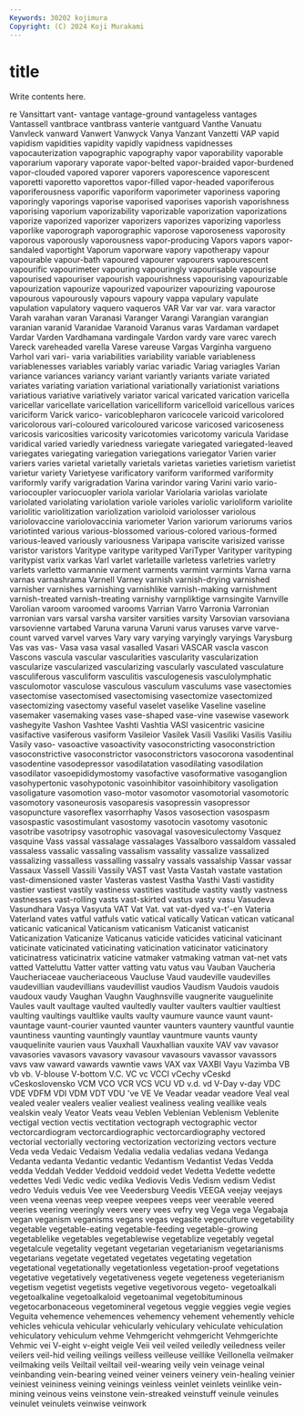 ```yaml
---
Keywords: 30202 kojimura
Copyright: (C) 2024 Koji Murakami
---
```


# title

Write contents here.



re Vansittart vant- vantage
vantage-ground vantageless vantages Vantassell vantbrace vantbrass vanterie vantguard Vanthe Vanuatu
Vanvleck vanward Vanwert Vanwyck Vanya Vanzant Vanzetti VAP vapid vapidism
vapidities vapidity vapidly vapidness vapidnesses vapocauterization vapographic vapography vapor vaporability
vaporable vaporarium vaporary vaporate vapor-belted vapor-braided vapor-burdened vapor-clouded vapored vaporer
vaporers vaporescence vaporescent vaporetti vaporetto vaporettos vapor-filled vapor-headed vaporiferous vaporiferousness
vaporific vaporiform vaporimeter vaporiness vaporing vaporingly vaporings vaporise vaporised vaporises
vaporish vaporishness vaporising vaporium vaporizability vaporizable vaporization vaporizations vaporize vaporized
vaporizer vaporizers vaporizes vaporizing vaporless vaporlike vaporograph vaporographic vaporose vaporoseness
vaporosity vaporous vaporously vaporousness vapor-producing Vapors vapors vapor-sandaled vaportight Vaporum
vaporware vapory vapotherapy vapour vapourable vapour-bath vapoured vapourer vapourers vapourescent
vapourific vapourimeter vapouring vapouringly vapourisable vapourise vapourised vapouriser vapourish vapourishness
vapourising vapourizable vapourization vapourize vapourized vapourizer vapourizing vapourose vapourous vapourously
vapours vapoury vappa vapulary vapulate vapulation vapulatory vaquero vaqueros VAR
Var var var. vara varactor Varah varahan varan Varanasi Varanger
Varangi Varangian varangian varanian varanid Varanidae Varanoid Varanus varas Vardaman
vardapet Vardar Varden Vardhamana vardingale Vardon vardy vare varec varech
Vareck vareheaded varella Varese vareuse Vargas Varginha vargueno Varhol vari
vari- varia variabilities variability variable variableness variablenesses variables variably variac
variadic Variag variagles Varian variance variances variancy variant variantly variants
variate variated variates variating variation variational variationally variationist variations variatious
variative variatively variator varical varicated varication varicella varicellar varicellate varicellation
varicelliform varicelloid varicellous varices variciform Varick varico- varicoblepharon varicocele varicoid
varicolored varicolorous vari-coloured varicoloured varicose varicosed varicoseness varicosis varicosities varicosity
varicotomies varicotomy varicula Varidase varidical varied variedly variedness variegate variegated
variegated-leaved variegates variegating variegation variegations variegator Varien varier variers varies
varietal varietally varietals varietas varieties varietism varietist varietur variety Varietyese
varificatory variform variformed variformity variformly varify varigradation Varina varindor varing
Varini vario vario- variocoupler variocuopler variola variolar Variolaria variolas variolate
variolated variolating variolation variole varioles variolic varioliform variolite variolitic variolitization
variolization varioloid variolosser variolous variolovaccine variolovaccinia variometer Varion variorum variorums
varios variotinted various various-blossomed various-colored various-formed various-leaved variously variousness Varipapa
variscite varisized varisse varistor varistors Varitype varitype varityped VariTyper Varityper
varityping varitypist varix varkas Varl varlet varletaille varletess varletries varletry
varlets varletto varmannie varment varments varmint varmints Varna varna varnas
varnashrama Varnell Varney varnish varnish-drying varnished varnisher varnishes varnishing varnishlike
varnish-making varnishment varnish-treated varnish-treating varnishy varnpliktige varnsingite Varnville Varolian varoom
varoomed varooms Varrian Varro Varronia Varronian varronian vars varsal varsha
varsiter varsities varsity Varsovian varsoviana varsovienne vartabed Varuna varuna Varuni
varus varuses varve varve-count varved varvel varves Vary vary varying
varyingly varyings Varysburg Vas vas vas- Vasa vasa vasal vasalled
Vasari VASCAR vascla vascon Vascons vascula vascular vascularities vascularity vascularization
vascularize vascularized vascularizing vascularly vasculated vasculature vasculiferous vasculiform vasculitis vasculogenesis
vasculolymphatic vasculomotor vasculose vasculous vasculum vasculums vase vasectomies vasectomise vasectomised
vasectomising vasectomize vasectomized vasectomizing vasectomy vaseful vaselet vaselike Vaseline vaseline
vasemaker vasemaking vases vase-shaped vase-vine vasewise vasework vashegyite Vashon Vashtee
Vashti Vashtia VASI vasicentric vasicine vasifactive vasiferous vasiform Vasileior Vasilek
Vasili Vasiliki Vasilis Vasiliu Vasily vaso- vasoactive vasoactivity vasoconstricting vasoconstriction
vasoconstrictive vasoconstrictor vasoconstrictors vasocorona vasodentinal vasodentine vasodepressor vasodilatation vasodilating vasodilation
vasodilator vasoepididymostomy vasofactive vasoformative vasoganglion vasohypertonic vasohypotonic vasoinhibitor vasoinhibitory vasoligation
vasoligature vasomotion vaso-motor vasomotor vasomotorial vasomotoric vasomotory vasoneurosis vasoparesis vasopressin
vasopressor vasopuncture vasoreflex vasorrhaphy Vasos vasosection vasospasm vasospastic vasostimulant vasostomy
vasotocin vasotomy vasotonic vasotribe vasotripsy vasotrophic vasovagal vasovesiculectomy Vasquez vasquine
Vass vassal vassalage vassalages Vassalboro vassaldom vassaled vassaless vassalic vassaling
vassalism vassality vassalize vassalized vassalizing vassalless vassalling vassalry vassals vassalship
Vassar vassar Vassaux Vassell Vassili Vassily VAST vast Vasta Vastah
vastate vastation vast-dimensioned vaster Vasteras vastest Vastha Vasthi Vasti vastidity
vastier vastiest vastily vastiness vastities vastitude vastity vastly vastness vastnesses
vast-rolling vasts vast-skirted vastus vasty vasu Vasudeva Vasundhara Vasya Vasyuta
VAT Vat Vat. vat vat-dyed va-t'-en Vateria Vaterland vates vatful
vatfuls vatic vatical vatically Vatican vatican vaticanal vaticanic vaticanical Vaticanism
vaticanism Vaticanist vaticanist Vaticanization Vaticanize Vaticanus vaticide vaticides vaticinal vaticinant
vaticinate vaticinated vaticinating vaticination vaticinator vaticinatory vaticinatress vaticinatrix vaticine vatmaker
vatmaking vatman vat-net vats vatted Vatteluttu Vatter vatter vatting vatu
vatus vau Vauban Vaucheria Vaucheriaceae vaucheriaceous Vaucluse Vaud vaudeville vaudevilles
vaudevillian vaudevillians vaudevillist vaudios Vaudism Vaudois vaudois vaudoux vaudy Vaughan
Vaughn Vaughnsville vaugnerite vauguelinite Vaules vault vaultage vaulted vaultedly vaulter
vaulters vaultier vaultiest vaulting vaultings vaultlike vaults vaulty vaumure vaunce
vaunt vaunt- vauntage vaunt-courier vaunted vaunter vaunters vauntery vauntful vauntie
vauntiness vaunting vauntingly vauntlay vauntmure vaunts vaunty vauquelinite vaurien vaus
Vauxhall Vauxhallian vauxite VAV vav vavasor vavasories vavasors vavasory vavasour
vavasours vavassor vavassors vavs vaw vaward vawards vawntie vaws VAX
vax VAXBI Vayu Vazimba VB vb vb. V-blouse V-bottom V.C.
VC vc VCCI vCechy vCeskd vCeskoslovensko VCM VCO VCR VCS
VCU VD v.d. vd V-Day v-day VDC VDE VDFM VDI
VDM VDT VDU 've VE Ve Veadar veadar veadore Veal
veal vealed vealer vealers vealier vealiest vealiness vealing veallike veals
vealskin vealy Veator Veats veau Veblen Veblenian Veblenism Veblenite vectigal
vection vectis vectitation vectograph vectographic vector vectorcardiogram vectorcardiographic vectorcardiography vectored
vectorial vectorially vectoring vectorization vectorizing vectors vecture Veda veda Vedaic
Vedaism Vedalia vedalia vedalias vedana Vedanga Vedanta vedanta Vedantic vedantic
Vedantism Vedantist Vedas Vedda vedda Veddah Vedder Veddoid veddoid vedet
Vedetta Vedette vedette vedettes Vedi Vedic vedic vedika Vediovis Vedis
Vedism vedism Vedist vedro Veduis veduis Vee vee Veedersburg Veedis
VEEGA veejay veejays veen veena veenas veep veepee veepees veeps
veer veerable veered veeries veering veeringly veers veery vees vefry
veg Vega vega Vegabaja vegan veganism veganisms vegans vegas vegasite
vegeculture vegetability vegetable vegetable-eating vegetable-feeding vegetable-growing vegetablelike vegetables vegetablewise vegetablize
vegetably vegetal vegetalcule vegetality vegetant vegetarian vegetarianism vegetarianisms vegetarians vegetate
vegetated vegetates vegetating vegetation vegetational vegetationally vegetationless vegetation-proof vegetations vegetative
vegetatively vegetativeness vegete vegeteness vegeterianism vegetism vegetist vegetists vegetive vegetivorous
vegeto- vegetoalkali vegetoalkaline vegetoalkaloid vegetoanimal vegetobituminous vegetocarbonaceous vegetomineral vegetous veggie
veggies vegie vegies Veguita vehemence vehemences vehemency vehement vehemently vehicle
vehicles vehicula vehicular vehicularly vehiculary vehiculate vehiculation vehiculatory vehiculum vehme
Vehmgericht vehmgericht Vehmgerichte Vehmic vei V-eight v-eight veigle Veii veil
veiled veiledly veiledness veiler veilers veil-hid veiling veilings veilless veilleuse
veillike Veillonella veilmaker veilmaking veils Veiltail veiltail veil-wearing veily vein
veinage veinal veinbanding vein-bearing veined veiner veiners veinery vein-healing veinier
veiniest veininess veining veinings veinless veinlet veinlets veinlike vein-mining veinous
veins veinstone vein-streaked veinstuff veinule veinules veinulet veinulets veinwise veinwork

